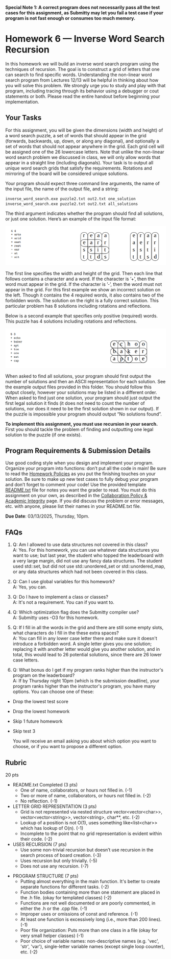 **Special Note 1: A correct program does not necessarily pass all the test cases for this assignment, as Submitty may let you fail a test case if your program is not fast enough or consumes too much memory.**

# Homework 6 — Inverse Word Search Recursion

In this homework we will build an inverse word search program using the techniques of recursion. 
The goal is to construct a grid of letters that one can search to find specific words. Understanding the non-linear word
search program from Lectures 12/13 will be helpful in thinking about how you will solve this problem.
We strongly urge you to study and play with that program, including tracing through its behavior using a
debugger or cout statements or both. Please read the entire handout before beginning your implementation.

## Your Tasks

For this assignment, you will be given the dimensions (width and height) of a word search puzzle, a set of
words that should appear in the grid (forwards, backwards, up, down, or along any diagonal), and optionally
a set of words that should not appear anywhere in the grid. Each grid cell will be assigned one of the 26
lowercase letters. Note that unlike the non-linear word search problem we discussed in class, we will only
allow words that appear in a straight line (including diagonals). Your task is to output all unique word
search grids that satisfy the requirements. Rotations and mirroring of the board will be considered unique
solutions.

Your program should expect three command line arguments, the name of the input file, the name of the
output file, and a string:

```console
inverse_word_search.exe puzzle2.txt out2.txt one_solution
inverse_word_search.exe puzzle2.txt out2.txt all_solutions
```

The third argument indicates whether the program should find all solutions, or just one solution. Here’s an
example of the input file format:

![alt text](example1.png "example1")

The first line specifies the width and height of the grid. Then each line that follows contains a character
and a word. If the character is ’+’, then the word must appear in the grid. If the character is ’-’, then the
word must not appear in the grid. For this first example we show an incorrect solution on the left. Though
it contains the 4 required words, it also contains two of the forbidden words. The solution on the right is a
fully correct solution. This particular problem has 8 solutions including rotations and reflections.

Below is a second example that specifies only positive (required) words. This puzzle has 4 solutions including
rotations and reflections.

![alt text](example2.png "example2")

When asked to find all solutions, your program should first output the number of solutions and then an
ASCII representation for each solution. See the example output files provided in this folder. You should follow
this output closely, however your solutions may be listed in a different order. When asked to find just one
solution, your program should just output the first legal solution it finds (it does not need to count the
number of solutions, nor does it need to be the first solution shown in our output). If the puzzle is impossible
your program should output “No solutions found”.

**To implement this assignment, you must use recursion in your search.** First you should tackle the problem of finding and outputting one legal solution to the puzzle (if one exists).

<!-- ## Algorithm Analysis

For larger, more complex examples, this is a really hard problem. Your program should be able to handle the small puzzles we have created in a reasonable amount of time. You should make up your own test cases as well to understand this complexity. Include these test cases with your submission (they will be graded).
Summarize the results of your testing, which test cases completed successfully and the approximate “wall clock time” for completion of each test. The UNIX/WSL time command can be prepended to your command line to estimate the running time:

```console
time inverse_word_search.exe puzzle1.txt out1.txt one_solution
```

Once you have finished your implementation and testing, analyze the performance of your algorithm using order notation. What important variables control the complexity of a particular problem? The width & height of the grid (w and h), the number of required words (r), the number of forbidden words (f), the number of letters in each word (l), the number of solutions (s)? In your plain text README.txt file, write a concise paragraph (< 200 words) justifying your answer. Also include a simple table summarizing the running time and number of solutions found by your program on each of the provided examples. Note: It’s ok if your program can’t solve the biggest puzzles in a reasonable amount of time.-->

## Program Requirements & Submission Details

Use good coding style when you design and implement your program. Organize your program into functions:
don’t put all the code in main! Be sure to read the [Homework Policies](https://www.cs.rpi.edu/academics/courses/spring25/csci1200/homework_policies.php) as you put the finishing touches on your solution. Be sure to make up new test cases to fully debug your program and don’t forget
to comment your code! Use the provided template [README.txt](./README.txt) file for notes you want the grader to read.
You must do this assignment on your own, as described in the [Collaboration Policy & Academic Integrity](https://www.cs.rpi.edu/academics/courses/spring25/csci1200/academic_integrity.php) page. If you did discuss the problem or error messages, etc. with anyone, please list their names in your README.txt file.

**Due Date**: 03/13/2025, Thursday, 10pm.

## FAQs

1. Q: Am I allowed to use data structures not covered in this class?  
   A: Yes. For this homework, you can use whatever data structures you want to use; but last year, the student who topped the leaderboard with a very large margin, did not use any fancy data structures. The student used std::set, but did not use std::unordered_set or std::unordered_map, or any data structures which had not been covered in this class.

2. Q: Can I use global variables for this homework?  
   A: Yes, you can.

3. Q: Do I have to implement a class or classes?  
   A: It's not a requirement. You can if you want to.

4. Q: Which optimization flag does the Submitty compiler use?  
   A: Submitty uses -O3 for this homework.

5. Q: If I fill in all the words in the grid and there are still some empty slots, what characters do I fill in the these extra spaces?  
   A: You can fill in any lower case letter there and make sure it doesn't introduce a forbidden word. A single letter gives you one solution; replacing it with another letter would give you another solution, and in total, this would lead to 26 potential solutions, since there are 26 lower case letters.

6. Q: What bonus do I get if my program ranks higher than the instructor's program on the leaderboard?  
   A: If by Thursday night 10pm (which is the submission deadline), your program ranks higher than the instructor's program, you have many options. You can choose one of these:
- Drop the lowest test score
- Drop the lowest homework
- Skip 1 future homework
- Skip test 3

   You will receive an email asking you about which option you want to choose, or if you want to propose a different option.

## Rubric

20 pts
 - README.txt Completed (3 pts)
   - One of name, collaborators, or hours not filled in. (-1)
   - Two or more of name, collaborators, or hours not filled in. (-2)
   - No reflection. (-1)
 - LETTER GRID REPRESENTATION (3 pts)
   - Grid is not represented via nested structure vector&lt;vector&lt;char&gt;&gt;, vector&lt;vector&lt;string&gt;&gt;, vector&lt;string&gt;, char\*\*, etc. (-2)
   - Lookup of a position is not O(1), uses something like&lt;list&lt;char&gt;&gt; which has lookup of O(n). (-1)
   - Incomplete to the point that no grid representation is evident within their code. (-2)
 - USES RECURSION (7 pts)
   - Use some non-trivial recursion but doesn’t use recursion in the search process of board creation. (-3)
   - Uses recursion but only trivially. (-5)
   - Does not use any recursion. (-7)
<!-- - ALGORITHM ANALYSIS (In terms of the grid dimensions, the # of words, # of letters per word, the number of solutions etc.  Looking for both an answer in order notation and a well-written justification in the plaintext README.txt file.) (5 pts)
   - No order notation provided (-5)
   - Order notation not written in terms of the provided variables w,h,r,f,l,s. Introduces new vars or provides it just in terms of n. (-2)
   - Incorrect order notation. (-2)
   - Order notation not simplified. (-1)
   - No justification provided. (-4)
   - Insufficient justification (tables alone are not enough). (-1)
   - Did not finish but provides a reasonable analysis with respect to a theoretical implementation and properly justifies it. (-2)
   - Did not finish but provides a runtime and some small analysis for a theoretical solution. (-4)
   - Correct order notation for a largely incomplete implementation. (-4)
 - TESTING SUMMARY & NEW TEST CASES (Included with submission and discussed in README.txt) (3 pts)
   - Does not provide an adequate description of what the new testcases were in the README. (-2)
   - Did not provide running times of the new test cases. (-1)
   - Provides new test case description but implementation/test was missing from the submission. (-1)
   - Did not provide new test cases or implementation too incomplete for new test cases. (-3)-->
 - PROGRAM STRUCTURE (7 pts)
   - Putting almost everything in the main function. It's better to create separate functions for different tasks. (-2)
   - Function bodies containing more than one statement are placed in the .h file. (okay for templated classes) (-2)
   - Functions are not well documented or are poorly commented, in either the .h or the .cpp file. (-1)
   - Improper uses or omissions of const and reference. (-1)
   - At least one function is excessively long (i.e., more than 200 lines). (-1)
   - Poor file organization: Puts more than one class in a file (okay for very small helper classes) (-1)
   - Poor choice of variable names: non-descriptive names (e.g. 'vec', 'str', 'var'), single-letter variable names (except single loop counter), etc. (-2)
